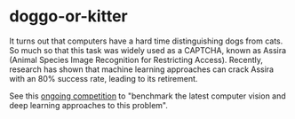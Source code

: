 # doggo-or-kitter
It turns out that computers have a hard time distinguishing dogs from cats. So much so that this task was widely used as a CAPTCHA, known as Assira (Animal Species Image Recognition for Restricting Access). Recently, research has shown that machine learning approaches can crack Assira with an 80% success rate, leading to its retirement.

See this [ongoing competition](https://www.kaggle.com/c/dogs-vs-cats) to "benchmark the latest computer vision and deep learning approaches to this problem".
